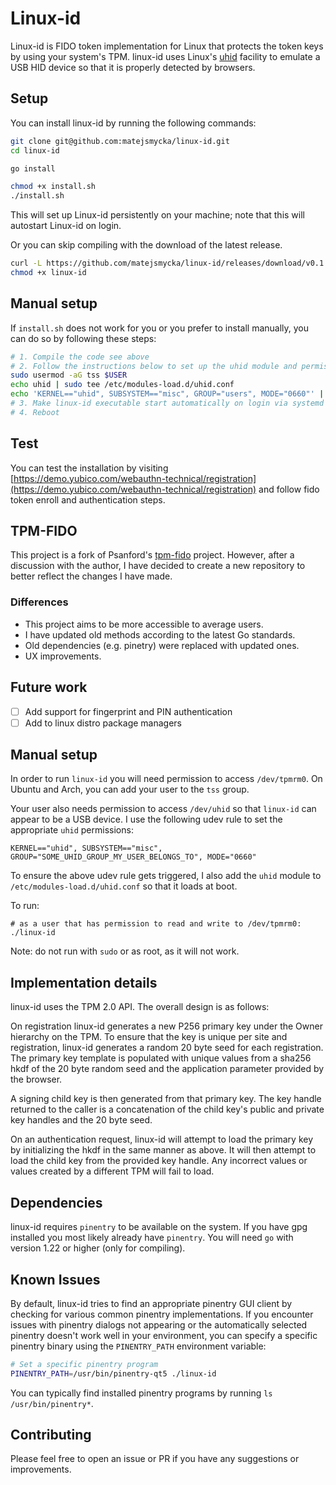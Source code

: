 # Linux-id

Linux-id is FIDO token implementation for Linux that protects the token keys by using your system's TPM. linux-id uses Linux's [uhid](https://github.com/psanford/uhid) facility to emulate a USB HID device so that it is properly detected by browsers.

## Setup

You can install linux-id by running the following commands:

```bash
git clone git@github.com:matejsmycka/linux-id.git
cd linux-id

go install

chmod +x install.sh
./install.sh
```

This will set up Linux-id persistently on your machine; note that this will autostart Linux-id on login.

Or you can skip compiling with the download of the latest release.

```bash
curl -L https://github.com/matejsmycka/linux-id/releases/download/v0.1.4/linux-id_Linux_x86_64.tar.gz | tar xz
chmod +x linux-id
```

## Manual setup

If `install.sh` does not work for you or you prefer to install manually, you can do so by following these steps:

```bash
# 1. Compile the code see above
# 2. Follow the instructions below to set up the uhid module and permissions
sudo usermod -aG tss $USER
echo uhid | sudo tee /etc/modules-load.d/uhid.conf
echo 'KERNEL=="uhid", SUBSYSTEM=="misc", GROUP="users", MODE="0660"' | sudo tee /etc/udev/rules.d/70-uhid.rules
# 3. Make linux-id executable start automatically on login via systemd or autostart
# 4. Reboot
```

## Test

You can test the installation by visiting [https://demo.yubico.com/webauthn-technical/registration](https://demo.yubico.com/webauthn-technical/registration) and follow fido token enroll and authentication steps.

## TPM-FIDO

This project is a fork of Psanford's [tpm-fido](https://github.com/psanford/tpm-fido) project.
However, after a discussion with the author, I have decided to create a new repository to better reflect the changes I have made.

### Differences

- This project aims to be more accessible to average users.
- I have updated old methods according to the latest Go standards.
- Old dependencies (e.g. pinetry) were replaced with updated ones.
- UX improvements.

## Future work

- [ ] Add support for fingerprint and PIN authentication
- [ ] Add to linux distro package managers

## Manual setup

In order to run `linux-id` you will need permission to access `/dev/tpmrm0`. On Ubuntu and Arch, you can add your user to the `tss` group.

Your user also needs permission to access `/dev/uhid` so that `linux-id` can appear to be a USB device.
I use the following udev rule to set the appropriate `uhid` permissions:

```
KERNEL=="uhid", SUBSYSTEM=="misc", GROUP="SOME_UHID_GROUP_MY_USER_BELONGS_TO", MODE="0660"
```

To ensure the above udev rule gets triggered, I also add the `uhid` module to `/etc/modules-load.d/uhid.conf` so that it loads at boot.

To run:

```
# as a user that has permission to read and write to /dev/tpmrm0:
./linux-id
```
Note: do not run with `sudo` or as root, as it will not work.


##  Implementation details

linux-id uses the TPM 2.0 API. The overall design is as follows:

On registration linux-id generates a new P256 primary key under the Owner hierarchy on the TPM. To ensure that the key is unique per site and registration, linux-id generates a random 20 byte seed for each registration. The primary key template is populated with unique values from a sha256 hkdf of the 20 byte random seed and the application parameter provided by the browser.

A signing child key is then generated from that primary key. The key handle returned to the caller is a concatenation of the child key's public and private key handles and the 20 byte seed.

On an authentication request, linux-id will attempt to load the primary key by initializing the hkdf in the same manner as above. It will then attempt to load the child key from the provided key handle. Any incorrect values or values created by a different TPM will fail to load.

## Dependencies

linux-id requires `pinentry` to be available on the system. If you have gpg installed you most likely already have `pinentry`.
You will need `go` with version 1.22 or higher (only for compiling).

## Known Issues

By default, linux-id tries to find an appropriate pinentry GUI client by checking for various common pinentry implementations. If you encounter issues with pinentry dialogs not appearing or the automatically selected pinentry doesn't work well in your environment, you can specify a specific pinentry binary using the `PINENTRY_PATH` environment variable:

```bash
# Set a specific pinentry program
PINENTRY_PATH=/usr/bin/pinentry-qt5 ./linux-id
```

You can typically find installed pinentry programs by running `ls /usr/bin/pinentry*`.

## Contributing

Please feel free to open an issue or PR if you have any suggestions or improvements.
